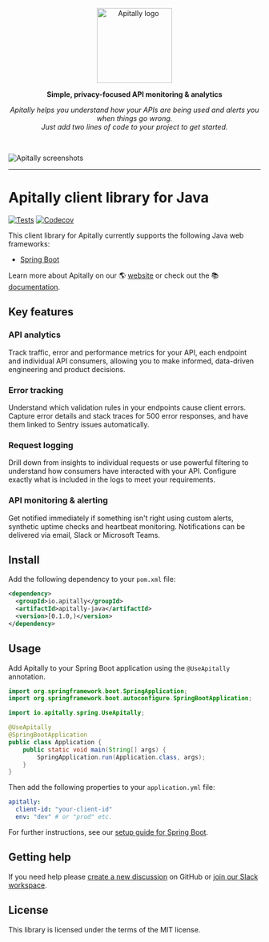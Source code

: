 <p align="center">
  <a href="https://apitally.io" target="_blank">
    <picture>
      <source media="(prefers-color-scheme: dark)" srcset="https://assets.apitally.io/logos/logo-vertical-dark.png">
      <source media="(prefers-color-scheme: light)" srcset="https://assets.apitally.io/logos/logo-vertical-light.png">
      <img alt="Apitally logo" src="https://assets.apitally.io/logos/logo-vertical-light.png" width="150">
    </picture>
  </a>
</p>

<p align="center"><b>Simple, privacy-focused API monitoring & analytics</b></p>

<p align="center"><i>Apitally helps you understand how your APIs are being used and alerts you when things go wrong.<br>Just add two lines of code to your project to get started.</i></p>
<br>

![Apitally screenshots](https://assets.apitally.io/screenshots/overview.png)

---

# Apitally client library for Java

[![Tests](https://github.com/apitally/apitally-java/actions/workflows/tests.yaml/badge.svg?event=push)](https://github.com/apitally/apitally-java/actions)
[![Codecov](https://codecov.io/gh/apitally/apitally-java/graph/badge.svg?token=sV0D4JeWG6)](https://codecov.io/gh/apitally/apitally-java)

This client library for Apitally currently supports the following Java web
frameworks:

- [Spring Boot](https://docs.apitally.io/frameworks/spring-boot)

Learn more about Apitally on our 🌎 [website](https://apitally.io) or check out
the 📚 [documentation](https://docs.apitally.io).

## Key features

### API analytics

Track traffic, error and performance metrics for your API, each endpoint and
individual API consumers, allowing you to make informed, data-driven engineering
and product decisions.

### Error tracking

Understand which validation rules in your endpoints cause client errors. Capture
error details and stack traces for 500 error responses, and have them linked to
Sentry issues automatically.

### Request logging

Drill down from insights to individual requests or use powerful filtering to
understand how consumers have interacted with your API. Configure exactly what
is included in the logs to meet your requirements.

### API monitoring & alerting

Get notified immediately if something isn't right using custom alerts, synthetic
uptime checks and heartbeat monitoring. Notifications can be delivered via
email, Slack or Microsoft Teams.

## Install

Add the following dependency to your `pom.xml` file:

```xml
<dependency>
  <groupId>io.apitally</groupId>
  <artifactId>apitally-java</artifactId>
  <version>[0.1.0,)</version>
</dependency>
```

## Usage

Add Apitally to your Spring Boot application using the `@UseApitally`
annotation.

```java
import org.springframework.boot.SpringApplication;
import org.springframework.boot.autoconfigure.SpringBootApplication;

import io.apitally.spring.UseApitally;

@UseApitally
@SpringBootApplication
public class Application {
    public static void main(String[] args) {
        SpringApplication.run(Application.class, args);
    }
}
```

Then add the following properties to your `application.yml` file:

```yaml
apitally:
  client-id: "your-client-id"
  env: "dev" # or "prod" etc.
```

For further instructions, see our
[setup guide for Spring Boot](https://docs.apitally.io/frameworks/spring-boot).

## Getting help

If you need help please
[create a new discussion](https://github.com/orgs/apitally/discussions/categories/q-a)
on GitHub or
[join our Slack workspace](https://join.slack.com/t/apitally-community/shared_invite/zt-2b3xxqhdu-9RMq2HyZbR79wtzNLoGHrg).

## License

This library is licensed under the terms of the MIT license.
